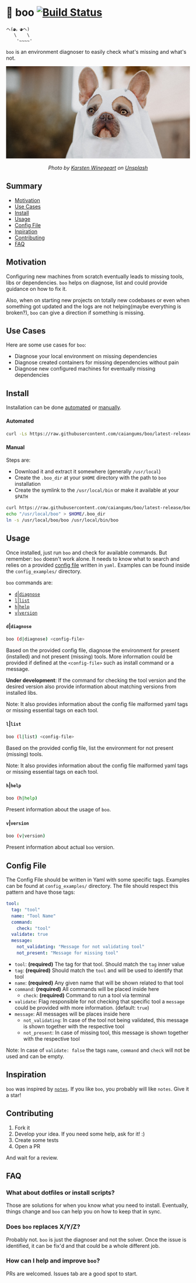 # 👻 boo [![Build Status](https://github.com/caiangums/boo/workflows/CI/badge.svg)](https://github.com/caiangums/boo/actions)

```
ヘ(◕。◕ヘ)
   \    \
    '~~~~'
```

`boo` is an environment diagnoser to easily check what's missing and what's not.

![Boo Dog](./boo-dog.jpg)

<p align="center" style="font-style: italic;">Photo by <a href="https://unsplash.com/@karsten116?utm_source=unsplash&utm_medium=referral&utm_content=creditCopyText">Karsten Winegeart</a> on <a href="https://unsplash.com/?utm_source=unsplash&utm_medium=referral&utm_content=creditCopyText">Unsplash</a></p>

## Summary

- [Motivation](#motivation)
- [Use Cases](#use-cases)
- [Install](#install)
- [Usage](#usage)
- [Config File](#config-file)
- [Inpiration](#inpsiration)
- [Contributing](#contributing)
- [FAQ](#FAQ)

## Motivation

Configuring new machines from scratch eventually leads to missing tools, libs or dependencies. `boo` helps on diagnose, list and could provide guidance on how to fix it.

Also, when on starting new projects on totally new codebases or even when something got updated and the logs are not helping(maybe everything is broken?), `boo` can give a direction if something is missing.

## Use Cases

Here are some use cases for `boo`:

- Diagnose your local environment on missing dependencies
- Diagnose created containers for missing dependencies without pain
- Diagnose new configured machines for eventually missing dependencies

## Install

Installation can be done [automated](#automated) or [manually](#manual).

#### Automated

```sh
curl -Ls https://raw.githubusercontent.com/caiangums/boo/latest-release/install.sh | sudo bash
```

#### Manual

Steps are:
- Download it and extract it somewhere (generally `/usr/local`)
- Create the `.boo_dir` at your `$HOME` directory with the path to `boo` installation
- Create the symlink to the `/usr/local/bin` or make it available at your `$PATH`

```sh
curl https://raw.githubusercontent.com/caiangums/boo/latest-release/boo > /usr/local/bin/boo
echo "/usr/local/boo" > $HOME/.boo_dir
ln -s /usr/local/boo/boo /usr/local/bin/boo
```

## Usage

Once installed, just run `boo` and check for available commands. But remember: `boo` doesn't work alone. It needs to know what to search and relies on a provided [config file](#config-file) written in `yaml`. Examples can be found inside the `config_examples/` directory.

`boo` commands are:

- [`d`|`diagnose`](#ddiagnose)
- [`l`|`list`](#llist)
- [`h`|`help`](#hhelp)
- [`v`|`version`](#vversion)

#### `d`|`diagnose`

```sh
boo (d|diagnose) <config-file>
```

Based on the provided config file, diagnose the environment for present (installed) and not present (missing) tools. More information could be provided if defined at the `<config-file>` such as install command or a message.

**Under development**: If the command for checking the tool version and the desired version also provide information about matching versions from installed libs.

Note: It also provides information about the config file malformed yaml tags or missing essential tags on each tool.

#### `l`|`list`

```sh
boo (l|list) <config-file>
```

Based on the provided config file, list the environment for not present (missing) tools.

Note: It also provides information about the config file malformed yaml tags or missing essential tags on each tool.

#### `h`|`help`

```sh
boo (h|help)
```

Present information about the usage of `boo`.

#### `v`|`version`

```sh
boo (v|version)
```

Present information about actual `boo` version.

## Config File

The Config File should be written in Yaml with some specific tags. Examples can be found at `config_examples/` directory. The file should respect this pattern and have those tags:

```yaml
tool:
  tag: "tool"
  name: "Tool Name"
  command:
    check: "tool"
  validate: true
  message:
    not_validating: "Message for not validating tool"
    not_present: "Message for missing tool"
```

- `tool`: **(required)** The tag for that tool. Should match the `tag` inner value
- `tag`: **(required)** Should match the `tool` and will be used to identify that tool
- `name`: **(required)** Any given name that will be shown related to that tool
- `command`: **(required)** All commands will be placed inside here
    - `check`: **(required)** Command to run a tool via terminal
- `validate`: Flag responsible for not checking that specific tool a `message` could be provided with more information. (default: `true`)
- `message`: All messages will be places inside here
    - `not_validating`: In case of the tool not being validated, this message is shown together with the respective tool
    - `not_present`: In case of missing tool, this message is shown together with the respective tool

Note: In case of `validate: false` the tags `name`, `command` and `check` will not be used and can be empty.

## Inspiration

`boo` was inspired by [`notes`](https://github.com/pimterry/notes). If you like `boo`, you probably will like `notes`. Give it a star!

## Contributing

1. Fork it
2. Develop your idea. If you need some help, ask for it! :)
3. Create some tests
4. Open a PR

And wait for a review.

## FAQ

### What about dotfiles or install scripts?

Those are solutions for when you know what you need to install. Eventually, things change and `boo` can help you on how to keep that in sync.

### Does `boo` replaces X/Y/Z?

Probably not. `boo` is just the diagnoser and not the solver. Once the issue is identified, it can be fix'd and that could be a whole different job.

### How can I help and improve `boo`?

PRs are welcomed. Issues tab are a good spot to start.
